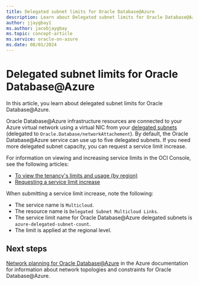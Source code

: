 ```yaml
---
title: Delegated subnet limits for Oracle Database@Azure
description: Learn about Delegated subnet limits for Oracle Database@Azure.
author: jjaygbay1
ms.author: jacobjaygbay
ms.topic: concept-article
ms.service: oracle-on-azure
ms.date: 08/01/2024
---
```


# Delegated subnet limits for Oracle Database@Azure

In this article, you learn about delegated subnet limits for Oracle Database@Azure.

Oracle Database@Azure infrastructure resources are connected to your Azure virtual network using a virtual NIC from your [delegated subnets](/azure/virtual-network/subnet-delegation-overview) (delegated to `Oracle.Database/networkAttachement`). By default, the Oracle Database@Azure service can use up to five delegated subnets. If you need more delegated subnet capacity, you can request a service limit increase.

For information on viewing and increasing service limits in the OCI Console, see the following articles:

- [To view the tenancy's limits and usage (by region)](https://docs.oracle.com/en-us/iaas/Content/General/Concepts/servicelimits.htm#To_view_your_tenancys_limits_and_usage_by_region)
- [Requesting a service limit increase](https://docs.oracle.com/en-us/iaas/Content/General/Concepts/servicelimits.htm#Requesti)

When submitting a service limit increase, note the following:

-   The service name is `Multicloud`.
-   The resource name is `Delegated Subnet Multicloud Links`.
-   The  service limit name for Oracle Database@Azure delegated subnets is `azure-delegated-subnet-count`.
-   The limit is applied at the regional level.

## Next steps

[Network planning for Oracle Database@Azure](oracle-database-network-plan.md) in the Azure documentation for information about network topologies and constraints for Oracle Database@Azure.

